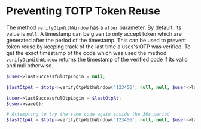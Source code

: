# Preventing TOTP Token Reuse

The method `verifyOtpWithWindow` has a `after` parameter. By default, its value is `null`. A timestamp can be given to only accept token which are generated after the period of the timestamp.
This can be used to prevent token reuse by keeping track of the last time a uses's OTP was verified. To get the exact timestamp of the code which was used the method `verifyOtpWithWindow` returns the timestamp 
of the verified code if its valid and null otherwise.

```php
$user->lastSuccessfulOtpLogin = null;

$lastOtpAt = $totp->verifyOtpWithWindow('123456', null, null, $user->lastSuccessfulOtpLogin); # will return the timestamp 

$user->lastSuccessfulOtpLogin = $lastOtpAt;
$user->save();

# Attempting to try the same code again inside the 30s period
$lastOtpAt = $totp->verifyOtpWithWindow('123456', null, null, $user->lastSuccessfulOtpLogin); # will return null
```
